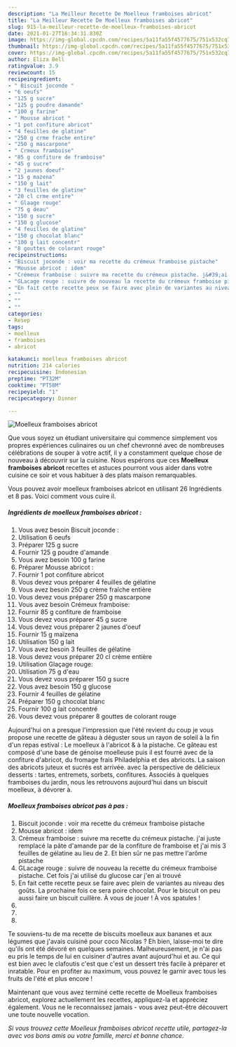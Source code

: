 ```yaml
---
description: "La Meilleur Recette De Moelleux framboises abricot"
title: "La Meilleur Recette De Moelleux framboises abricot"
slug: 915-la-meilleur-recette-de-moelleux-framboises-abricot
date: 2021-01-27T16:34:31.830Z
image: https://img-global.cpcdn.com/recipes/5a11fa55f4577675/751x532cq70/moelleux-framboises-abricot-photo-principale-de-la-recette.jpg
thumbnail: https://img-global.cpcdn.com/recipes/5a11fa55f4577675/751x532cq70/moelleux-framboises-abricot-photo-principale-de-la-recette.jpg
cover: https://img-global.cpcdn.com/recipes/5a11fa55f4577675/751x532cq70/moelleux-framboises-abricot-photo-principale-de-la-recette.jpg
author: Eliza Bell
ratingvalue: 3.9
reviewcount: 15
recipeingredient:
- " Biscuit joconde "
- "6 oeufs"
- "125 g sucre"
- "125 g poudre damande"
- "100 g farine"
- " Mousse abricot "
- "1 pot confiture abricot"
- "4 feuilles de glatine"
- "250 g crme frache entire"
- "250 g mascarpone"
- " Crmeux framboise"
- "85 g confiture de framboise"
- "45 g sucre"
- "2 jaunes doeuf"
- "15 g mazena"
- "150 g lait"
- "3 feuilles de glatine"
- "20 cl crme entire"
- " Glaage rouge"
- "75 g deau"
- "150 g sucre"
- "150 g glucose"
- "4 feuilles de glatine"
- "150 g chocolat blanc"
- "100 g lait concentr"
- "8 gouttes de colorant rouge"
recipeinstructions:
- "Biscuit joconde : voir ma recette du crémeux framboise pistache"
- "Mousse abricot : idem"
- "Crémeux framboise : suivre ma recette du crémeux pistache. j&#39;ai juste remplacé la pâte d&#39;amande par de la confiture de framboise et j&#39;ai mis 3 feuilles de gélatine au lieu de 2. Et bien sûr ne pas mettre l&#39;arôme pistache"
- "GLacage rouge : suivre de nouveau la recette du crémeux framboise pistache. Cet fois j&#39;ai utilisé du glucose car j&#39;en ai trouvé"
- "En fait cette recette peux se faire avec plein de variantes au niveau des goûts. La prochaine fois ce sera poire chocolat. Pour le biscuit on peu aussi faire un biscuit cuillère. À vous de jouer ! À vos spatules !"
- ""
- ""
- ""
categories:
- Resep
tags:
- moelleux
- framboises
- abricot

katakunci: moelleux framboises abricot 
nutrition: 214 calories
recipecuisine: Indonesian
preptime: "PT32M"
cooktime: "PT58M"
recipeyield: "1"
recipecategory: Dinner

---
```



![Moelleux framboises abricot](https://img-global.cpcdn.com/recipes/5a11fa55f4577675/751x532cq70/moelleux-framboises-abricot-photo-principale-de-la-recette.jpg)

Que vous soyez un étudiant universitaire qui commence simplement vos propres expériences culinaires ou un chef chevronné avec de nombreuses célébrations de souper à votre actif, il y a constamment quelque chose de nouveau à découvrir sur la cuisine. Nous espérons que ces <strong> Moelleux framboises abricot </strong> recettes et astuces pourront vous aider dans votre cuisine ce soir et vous habituer à des plats maison remarquables.

<!--inarticleads1-->

Vous pouvez avoir moelleux framboises abricot en utilisant 26 Ingrédients et 8 pas. Voici comment vous cuire il.

##### Ingrédients de moelleux framboises abricot :

1. Vous avez besoin  Biscuit joconde :
1. Utilisation 6 oeufs
1. Préparer 125 g sucre
1. Fournir 125 g poudre d&#39;amande
1. Vous avez besoin 100 g farine
1. Préparer  Mousse abricot :
1. Fournir 1 pot confiture abricot
1. Vous devez vous préparer 4 feuilles de gélatine
1. Vous avez besoin 250 g crème fraîche entière
1. Vous devez vous préparer 250 g mascarpone
1. Vous avez besoin  Crémeux framboise:
1. Fournir 85 g confiture de framboise
1. Vous devez vous préparer 45 g sucre
1. Vous devez vous préparer 2 jaunes d&#39;oeuf
1. Fournir 15 g maïzena
1. Utilisation 150 g lait
1. Vous avez besoin 3 feuilles de gélatine
1. Vous devez vous préparer 20 cl crème entière
1. Utilisation  Glaçage rouge:
1. Utilisation 75 g d&#39;eau
1. Vous devez vous préparer 150 g sucre
1. Vous avez besoin 150 g glucose
1. Fournir 4 feuilles de gélatine
1. Préparer 150 g chocolat blanc
1. Fournir 100 g lait concentré
1. Vous devez vous préparer 8 gouttes de colorant rouge


Aujourd&#39;hui on a presque l&#39;impression que l&#39;été revient du coup je vous propose une recette de gâteau à déguster sous un rayon de soleil à la fin d&#39;un repas estival : Le moelleux à l&#39;abricot &amp; à la pistache. Ce gâteau est composé d&#39;une base de génoise moelleuse puis il est fourré avec de la confiture d&#39;abricot, du fromage frais Philadelphia et des abricots. La saison des abricots juteux et sucrés est arrivée. avec la perspective de délicieux desserts : tartes, entremets, sorbets, confitures. Associés à quelques framboises du jardin, nous les retrouvons aujourd&#39;hui dans un biscuit moelleux, à dévorer à. 

<!--inarticleads2-->

##### Moelleux framboises abricot pas à pas :

1. Biscuit joconde : voir ma recette du crémeux framboise pistache
1. Mousse abricot : idem
1. Crémeux framboise : suivre ma recette du crémeux pistache. j&#39;ai juste remplacé la pâte d&#39;amande par de la confiture de framboise et j&#39;ai mis 3 feuilles de gélatine au lieu de 2. Et bien sûr ne pas mettre l&#39;arôme pistache
1. GLacage rouge : suivre de nouveau la recette du crémeux framboise pistache. Cet fois j&#39;ai utilisé du glucose car j&#39;en ai trouvé
1. En fait cette recette peux se faire avec plein de variantes au niveau des goûts. La prochaine fois ce sera poire chocolat. Pour le biscuit on peu aussi faire un biscuit cuillère. À vous de jouer ! À vos spatules !
1. 
1. 
1. 


Te souviens-tu de ma recette de biscuits moelleux aux bananes et aux légumes que j&#39;avais cuisiné pour coco Nicolas ? Eh bien, laisse-moi te dire qu&#39;ils ont été dévoré en quelques semaines. Malheureusement, je n&#39;ai pas eu pris le temps de lui en cuisiner d&#39;autres avant aujourd&#39;hui et au. Ce qui est bien avec le clafoutis c&#39;est que c&#39;est un dessert très facile à préparer et inratable. Pour en profiter au maximum, vous pouvez le garnir avec tous les fruits de l&#39;été et plus encore ! 

<!--inarticleads1-->

<p>
Maintenant que vous avez terminé cette recette de Moelleux framboises abricot, explorez actuellement les recettes, appliquez-la et appréciez également. Vous ne le reconnaissez jamais - vous avez peut-être découvert une toute nouvelle vocation.
</p>

<p>
<i>Si vous trouvez cette Moelleux framboises abricot recette utile, partagez-la avec vos bons amis ou votre famille, merci et bonne chance.</i>
</p>
